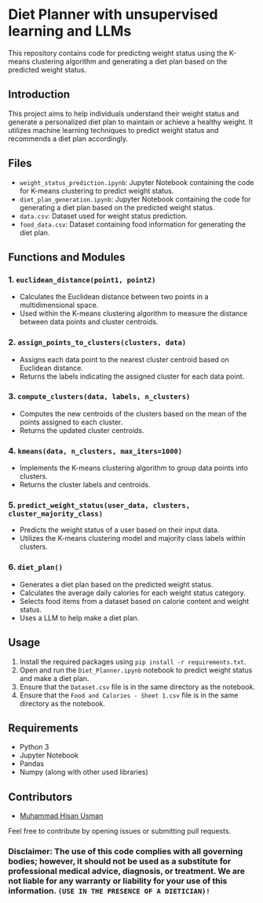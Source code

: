 # Diet Planner with unsupervised learning and LLMs

This repository contains code for predicting weight status using the K-means clustering algorithm and generating a diet plan based on the predicted weight status.

## Introduction

This project aims to help individuals understand their weight status and generate a personalized diet plan to maintain or achieve a healthy weight. It utilizes machine learning techniques to predict weight status and recommends a diet plan accordingly.

## Files

- `weight_status_prediction.ipynb`: Jupyter Notebook containing the code for K-means clustering to predict weight status.
- `diet_plan_generation.ipynb`: Jupyter Notebook containing the code for generating a diet plan based on the predicted weight status.
- `data.csv`: Dataset used for weight status prediction.
- `food_data.csv`: Dataset containing food information for generating the diet plan.

## Functions and Modules

### 1. `euclidean_distance(point1, point2)`

   - Calculates the Euclidean distance between two points in a multidimensional space.
   - Used within the K-means clustering algorithm to measure the distance between data points and cluster centroids.

### 2. `assign_points_to_clusters(clusters, data)`

   - Assigns each data point to the nearest cluster centroid based on Euclidean distance.
   - Returns the labels indicating the assigned cluster for each data point.

### 3. `compute_clusters(data, labels, n_clusters)`

   - Computes the new centroids of the clusters based on the mean of the points assigned to each cluster.
   - Returns the updated cluster centroids.

### 4. `kmeans(data, n_clusters, max_iters=1000)`

   - Implements the K-means clustering algorithm to group data points into clusters.
   - Returns the cluster labels and centroids.

### 5. `predict_weight_status(user_data, clusters, cluster_majority_class)`

   - Predicts the weight status of a user based on their input data.
   - Utilizes the K-means clustering model and majority class labels within clusters.

### 6. `diet_plan()`

   - Generates a diet plan based on the predicted weight status.
   - Calculates the average daily calories for each weight status category.
   - Selects food items from a dataset based on calorie content and weight status.
   - Uses a LLM to help make a diet plan.

## Usage

1. Install the required packages using `pip install -r requirements.txt`.
2. Open and run the `Diet_Planner.ipynb` notebook to predict weight status and make a diet plan.
3. Ensure that the `Dataset.csv` file is in the same directory as the notebook.
4. Ensure that the `Food and Calories - Sheet 1.csv` file is in the same directory as the notebook.

## Requirements

- Python 3
- Jupyter Notebook
- Pandas
- Numpy
  (along with other used libraries)

## Contributors

- [Muhammad Hisan Usman](https://github.com/hisanusman)


Feel free to contribute by opening issues or submitting pull requests.
### Disclaimer: The use of this code complies with all governing bodies; however, it should not be used as a substitute for professional medical advice, diagnosis, or treatment. We are not liable for any warranty or liability for your use of this information. ``(USE IN THE PRESENCE OF A DIETICIAN)!``
